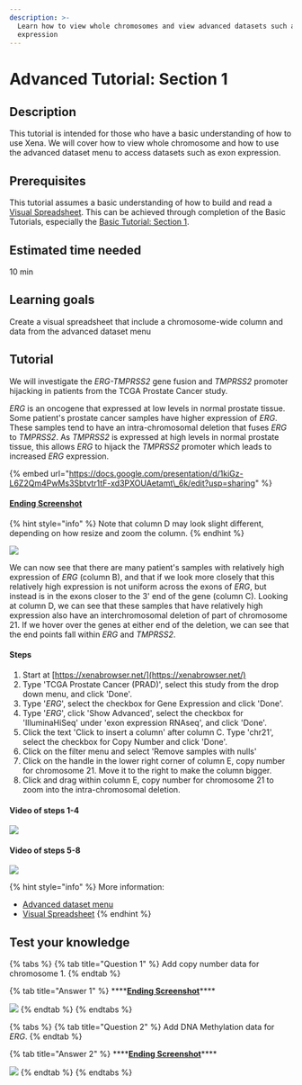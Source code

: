 ```yaml
---
description: >-
  Learn how to view whole chromosomes and view advanced datasets such as exon
  expression
---
```


# Advanced Tutorial: Section 1

## Description <a id="description"></a>

This tutorial is intended for those who have a basic understanding of how to use Xena. We will cover how to view whole chromosome and how to use the advanced dataset menu to access datasets such as exon expression.

## Prerequisites <a id="prerequisites"></a>

This tutorial assumes a basic understanding of how to build and read a [Visual Spreadsheet](../overview-of-features/visual-spreadsheet/). This can be achieved through completion of the Basic Tutorials, especially the [Basic Tutorial: Section 1](basic-tutorial-section-1.md).

## Estimated time needed <a id="estimated-time-needed"></a>

10 min‌

## Learning goals <a id="learning-goals"></a>

Create a visual spreadsheet that include a chromosome-wide column and data from the advanced dataset menu

## Tutorial <a id="tutorial"></a>

We will investigate the _ERG-TMPRSS2_ gene fusion and _TMPRSS2_ promoter hijacking in patients from the TCGA Prostate Cancer study.

_ERG_ is an oncogene that expressed at low levels in normal prostate tissue. Some patient's prostate cancer samples have higher expression of _ERG_. These samples tend to have an intra-chromosomal deletion that fuses _ERG_ to _TMPRSS2_. As _TMPRSS2_ is expressed at high levels in normal prostate tissue, this allows _ERG_ to hijack the _TMPRSS2_ promoter which leads to increased _ERG_ expression.

{% embed url="https://docs.google.com/presentation/d/1kiGz-L6Z2Qm4PwMs3Sbtvtr1tF-xd3PXOUAetamt\_6k/edit?usp=sharing" %}

#### [​Ending Screenshot​](https://xenabrowser.net/?bookmark=6ea137951fb4ddad4c8a6baaac3914f4) <a id="ending-screenshot"></a>

{% hint style="info" %}
Note that column D may look slight different, depending on how resize and zoom the column.
{% endhint %}

![](../.gitbook/assets/screen-shot-2021-06-10-at-12.46.32-pm.png)

We can now see that there are many patient's samples with relatively high expression of _ERG_ \(column B\), and that if we look more closely that this relatively high expression is not uniform across the exons of _ERG_, but instead is in the exons closer to the 3' end of the gene \(column C\). Looking at column D, we can see that these samples that have relatively high expression also have an interchromosomal deletion of part of chromosome 21. If we hover over the genes at either end of the deletion, we can see that the end points fall within _ERG_ and _TMPRSS2_. 

#### Steps <a id="steps"></a>

1. Start at [https://xenabrowser.net/](https://xenabrowser.net/)
2. Type 'TCGA Prostate Cancer \(PRAD\)', select this study from the drop down menu, and click 'Done'.
3. Type '_ERG_', select the checkbox for Gene Expression and click 'Done'.
4. Type '_ERG_', click 'Show Advanced', select the checkbox for 'IlluminaHiSeq' under 'exon expression RNAseq', and click 'Done'.
5. Click the text 'Click to insert a column' after column C. Type 'chr21', select the checkbox for Copy Number and click 'Done'.
6. Click on the filter menu and select 'Remove samples with nulls'
7. Click on the  handle in the lower right corner of column E, copy number for chromosome 21. Move it to the right to make the column bigger. 
8. Click and drag within column E, copy number for chromosome 21 to zoom into the intra-chromosomal deletion.

#### Video of steps 1-4 <a id="video-of-steps"></a>

![](../.gitbook/assets/advanced_1.gif)

#### ‌**Video of steps 5-8**

![](../.gitbook/assets/advanced_2.gif)

{% hint style="info" %}
More information:

* [Advanced dataset menu](../overview-of-features/visual-spreadsheet/#advanced-datasets)
* [Visual Spreadsheet](../overview-of-features/visual-spreadsheet/)
{% endhint %}

## Test your knowledge <a id="test-your-knowledge"></a>

{% tabs %}
{% tab title="Question 1" %}
Add copy number data for chromosome 1.
{% endtab %}

{% tab title="Answer 1" %}
\*\*\*\*[**Ending Screenshot**](https://xenabrowser.net/?bookmark=95d77b2d3107653fa2a7be51424f0a04)\*\*\*\*

![](../.gitbook/assets/screen-shot-2021-06-10-at-3.49.57-pm.png)
{% endtab %}
{% endtabs %}

{% tabs %}
{% tab title="Question 2" %}
Add DNA Methylation data for _ERG_.
{% endtab %}

{% tab title="Answer 2" %}
\*\*\*\*[**Ending Screenshot**](https://xenabrowser.net/?bookmark=3b8cf8fa103e5fe2d718337551af34a4)\*\*\*\*

![](../.gitbook/assets/screen-shot-2021-06-10-at-3.48.18-pm.png)
{% endtab %}
{% endtabs %}

